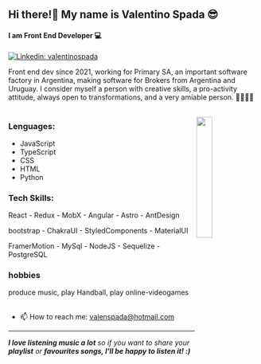
##  Hi there!👋 My name is Valentino Spada 😎
#### I am Front End Developer 💻

[![Linkedin: valentinospada](https://img.shields.io/badge/-valentinospada-blue?style=flat-square&logo=Linkedin&logoColor=white&link=https://www.linkedin.com/in/valentinospada/)](https://www.linkedin.com/in/valentinospada/)

 
Front end dev since 2021, working for Primary SA, an important software factory in Argentina, making software for Brokers from Argentina and Uruguay.
I consider myself a person with creative skills, a pro-activity attitude, always
open to transformations, and a very amiable person. 🎨👨🏻‍🎨
<br/>
<br/>

<img align='right' src="https://i.ibb.co/8MBxypB/emojii.png" style="width:25%;"/>

<h3>Lenguages:</h3>
 
  - JavaScript
  - TypeScript
  - CSS
  - HTML
  - Python
 
 
 <h3>Tech Skills:</h3>
React - Redux - MobX - Angular - Astro - AntDesign

bootstrap - ChakraUI - StyledComponents - MaterialUI

FramerMotion - MySql - NodeJS - Sequelize - PostgreSQL
  
          
<h3>hobbies</h3> 
 produce music, play Handball, play online-videogames  



<br/>
<br/>

- 📫 How to reach me: valenspada@hotmail.com 

<hr/>

<em><b>I love listening music a lot</b> so if you want to share your <b>playlist</b> or <b>favourites songs<b/>, I'll be happy to listen it! :)</em>




